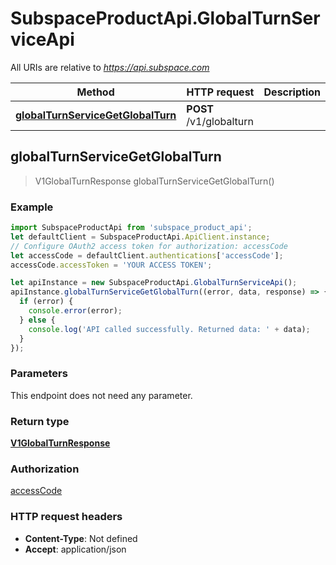 # SubspaceProductApi.GlobalTurnServiceApi

All URIs are relative to *https://api.subspace.com*

Method | HTTP request | Description
------------- | ------------- | -------------
[**globalTurnServiceGetGlobalTurn**](GlobalTurnServiceApi.md#globalTurnServiceGetGlobalTurn) | **POST** /v1/globalturn | 



## globalTurnServiceGetGlobalTurn

> V1GlobalTurnResponse globalTurnServiceGetGlobalTurn()



### Example

```javascript
import SubspaceProductApi from 'subspace_product_api';
let defaultClient = SubspaceProductApi.ApiClient.instance;
// Configure OAuth2 access token for authorization: accessCode
let accessCode = defaultClient.authentications['accessCode'];
accessCode.accessToken = 'YOUR ACCESS TOKEN';

let apiInstance = new SubspaceProductApi.GlobalTurnServiceApi();
apiInstance.globalTurnServiceGetGlobalTurn((error, data, response) => {
  if (error) {
    console.error(error);
  } else {
    console.log('API called successfully. Returned data: ' + data);
  }
});
```

### Parameters

This endpoint does not need any parameter.

### Return type

[**V1GlobalTurnResponse**](V1GlobalTurnResponse.md)

### Authorization

[accessCode](../README.md#accessCode)

### HTTP request headers

- **Content-Type**: Not defined
- **Accept**: application/json

